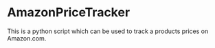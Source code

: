 # AmazonPriceTracker
This is a  python script which can be used to track a products prices on Amazon.com.

